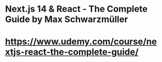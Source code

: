 # Next.js 14 & React - The Complete Guide by Max Schwarzmüller

# https://www.udemy.com/course/nextjs-react-the-complete-guide/
